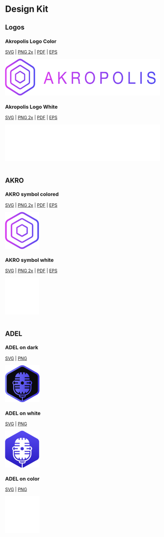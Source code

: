 # Design Kit

## **Logos**

### Akropolis Logo Color

[SVG](/images/design/full-logo-color/akropolis-logo-colored.svg) | [PNG 2x](/images/design/full-logo-color/akropolis-logo-colored@2x.png) | [PDF](/images/design/full-logo-color/akropolis-logo-colored.pdf) | [EPS](/images/design/full-logo-color/akropolis-logo-colored.esp)

<img height="120" src="/images/design/full-logo-color/akropolis-logo-colored@2x.png">

### Akropolis Logo White

[SVG](/images/design/full-logo-white/akropolis-logo-white.svg) | [PNG 2x](/images/design/full-logo-white/akropolis-logo-white@2x.png) | [PDF](/images/design/full-logo-white/akropolis-logo-white.pdf) | [EPS](/images/design/full-logo-white/akropolis-logo-white.esp)

<img height="120" src="/images/design/full-logo-white/akropolis-logo-white@2x.png">
<br/>
<br/>

## **AKRO**

### AKRO symbol colored

[SVG](/images/design/symbol-color/akro-symbol-colored.svg) | [PNG 2x](/images/design/symbol-color/akro-symbol-colored@2x.png) | [PDF](/images/design/symbol-color/akro-symbol-colored.pdf) | [EPS](/images/design/symbol-color/akro-symbol-colored.esp)

<img height="120" src="/images/design/symbol-color/akro-symbol-colored@2x.png">

### AKRO symbol white

[SVG](/images/design/symbol-white/akro-symbol-white.svg) | [PNG 2x](/images/design/symbol-white/akro-symbol-white@2x.png) | [PDF](/images/design/symbol-white/akro-symbol-white.pdf) | [EPS](/images/design/symbol-white/akro-symbol-white.esp)

<img height="120" src="/images/design/symbol-white/akro-symbol-white@2x.png">
<br/>
<br/>

## **ADEL**

### ADEL on dark

[SVG](/images/design/adel/adelondark.svg) | [PNG](/images/design/adel/adelondark.png) 

<img height="120" src="/images/design/adel/adelondark.png">

### ADEL on white

[SVG](/images/design/adel/adelonwhite.svg) | [PNG](/images/design/adel/adelonwhite.png) 

<img height="120" src="/images/design/adel/adelonwhite.png">

### ADEL on color

[SVG](/images/design/adel/adeloncolor.svg) | [PNG](/images/design/adel/adeloncolor.png) 

<img height="120" src="/images/design/adel/adeloncolor.png">

<br/>
<br/>